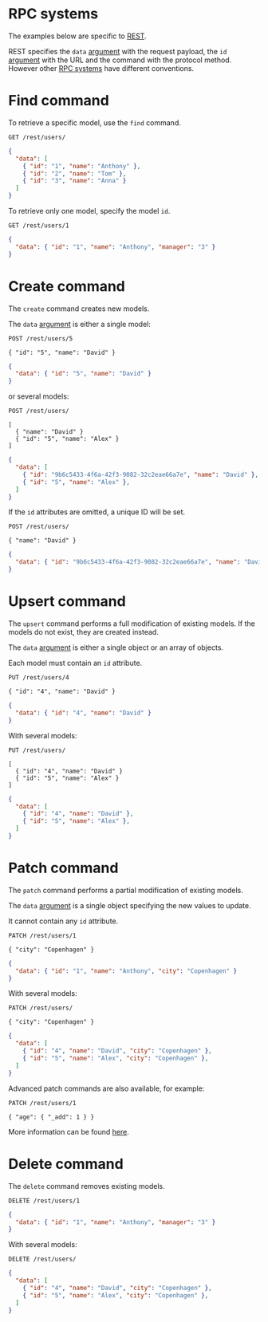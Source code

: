 # RPC systems

The examples below are specific to [REST](../rpc/rest.md).

REST specifies the `data` [argument](../rpc/README.md#rpc) with the request
payload, the `id` [argument](../rpc/README.md#rpc) with the URL and the command
with the protocol method. However other [RPC systems](../rpc/README.md) have
different conventions.

# Find command

To retrieve a specific model, use the `find` command.

```HTTP
GET /rest/users/
```

```json
{
  "data": [
    { "id": "1", "name": "Anthony" },
    { "id": "2", "name": "Tom" },
    { "id": "3", "name": "Anna" }
  ]
}
```

To retrieve only one model, specify the model `id`.

```HTTP
GET /rest/users/1
```

```json
{
  "data": { "id": "1", "name": "Anthony", "manager": "3" }
}
```

# Create command

The `create` command creates new models.

The `data` [argument](../rpc/README.md#rpc) is either a single model:

```HTTP
POST /rest/users/5

{ "id": "5", "name": "David" }
```

```json
{
  "data": { "id": "5", "name": "David" }
}
```

or several models:

```HTTP
POST /rest/users/

[
  { "name": "David" }
  { "id": "5", "name": "Alex" }
]
```

```json
{
  "data": [
    { "id": "9b6c5433-4f6a-42f3-9082-32c2eae66a7e", "name": "David" },
    { "id": "5", "name": "Alex" },
  ]
}
```

If the `id` attributes are omitted, a unique ID will be set.

```HTTP
POST /rest/users/

{ "name": "David" }
```

```json
{
  "data": { "id": "9b6c5433-4f6a-42f3-9082-32c2eae66a7e", "name": "David" }
}
```

# Upsert command

The `upsert` command performs a full modification of existing models.
If the models do not exist, they are created instead.

The `data` [argument](../rpc/README.md#rpc) is either a single object
or an array of objects.

Each model must contain an `id` attribute.

```HTTP
PUT /rest/users/4

{ "id": "4", "name": "David" }
```

```json
{
  "data": { "id": "4", "name": "David" }
}
```

With several models:

```HTTP
PUT /rest/users/

[
  { "id": "4", "name": "David" }
  { "id": "5", "name": "Alex" }
]
```

```json
{
  "data": [
    { "id": "4", "name": "David" },
    { "id": "5", "name": "Alex" },
  ]
}
```

# Patch command

The `patch` command performs a partial modification of existing models.

The `data` [argument](../rpc/README.md#rpc) is a single object specifying the
new values to update.

It cannot contain any `id` attribute.

```HTTP
PATCH /rest/users/1

{ "city": "Copenhagen" }
```

```json
{
  "data": { "id": "1", "name": "Anthony", "city": "Copenhagen" }
}
```

With several models:

```HTTP
PATCH /rest/users/

{ "city": "Copenhagen" }
```

```json
{
  "data": [
    { "id": "4", "name": "David", "city": "Copenhagen" },
    { "id": "5", "name": "Alex", "city": "Copenhagen" },
  ]
}
```

Advanced patch commands are also available, for example:

```HTTP
PATCH /rest/users/1

{ "age": { "_add": 1 } }
```

More information can be found [here](patch.md).

# Delete command

The `delete` command removes existing models.

```HTTP
DELETE /rest/users/1
```

```json
{
  "data": { "id": "1", "name": "Anthony", "manager": "3" }
}
```

With several models:

```HTTP
DELETE /rest/users/
```

```json
{
  "data": [
    { "id": "4", "name": "David", "city": "Copenhagen" },
    { "id": "5", "name": "Alex", "city": "Copenhagen" },
  ]
}
```
